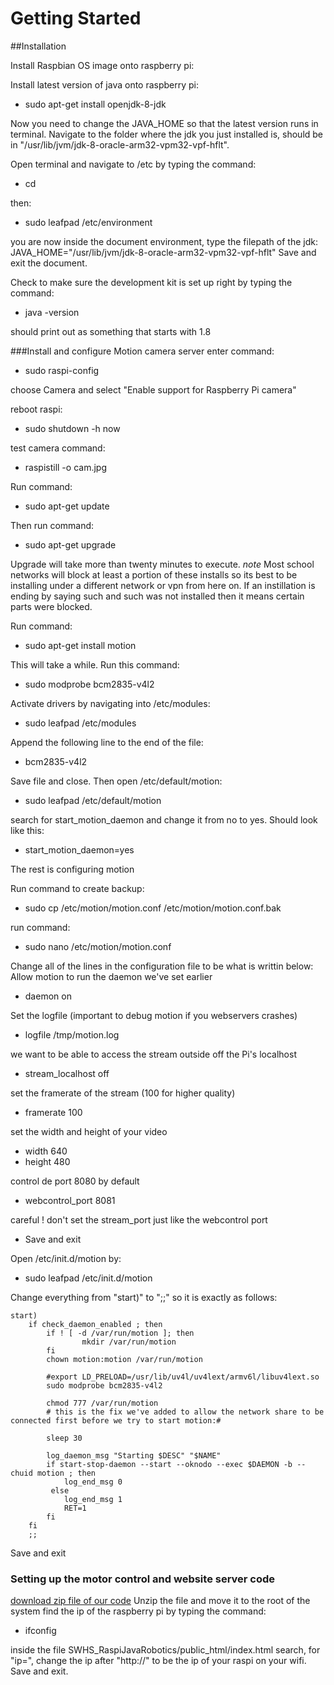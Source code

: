 # Getting Started
##Installation

Install Raspbian OS image onto raspberry pi:

Install latest version of java onto raspberry pi:  

- sudo apt-get install openjdk-8-jdk

Now you need to change the JAVA_HOME so that the latest version runs in terminal.
Navigate to the folder where the jdk you just installed is, should be in "/usr/lib/jvm/jdk-8-oracle-arm32-vpm32-vpf-hflt".

Open terminal and navigate to /etc by typing the command:

- cd

then:

- sudo leafpad /etc/environment

you are now inside the document environment, type the filepath of the jdk:
JAVA_HOME="/usr/lib/jvm/jdk-8-oracle-arm32-vpm32-vpf-hflt"
Save and exit the document.

Check to make sure the development kit is set up right by typing the command:

- java -version

should print out as something that starts with 1.8


###Install and configure Motion camera server
enter command:

- sudo raspi-config

choose Camera and select "Enable support for Raspberry Pi camera"

reboot raspi:

- sudo shutdown -h now

test camera command:

- raspistill -o cam.jpg

Run command:

- sudo apt-get update

Then run command:

- sudo apt-get upgrade

Upgrade will take more than twenty minutes to execute.
*note* Most school networks will block at least a portion of these installs so its best to be installing under a different  network or vpn from here on. If an instillation is ending by saying such and such was not installed then it means certain parts were blocked.

Run command:

- sudo apt-get install motion

This will take a while. Run this command:

- sudo modprobe bcm2835-v4l2

Activate drivers by navigating into /etc/modules:

- sudo leafpad /etc/modules

Append the following line to the end of the file:

- bcm2835-v4l2

Save file and close. Then open /etc/default/motion:

- sudo leafpad /etc/default/motion

search for start_motion_daemon and change it from no to yes. Should look like this:

- start_motion_daemon=yes

The rest is configuring motion

Run command to create backup:

- sudo cp /etc/motion/motion.conf /etc/motion/motion.conf.bak

run command:

- sudo nano /etc/motion/motion.conf

Change all of the  lines in the configuration file to be what is writtin below:
Allow motion to run the daemon we've set earlier
- daemon on

Set the logfile (important to debug motion if you webservers crashes)
- logfile /tmp/motion.log

we want to be able to access the stream outside off the Pi's localhost
- stream_localhost off

set the framerate of the stream (100 for higher quality)
- framerate 100

set the width and height of your video
- width 640
- height 480

control de port 8080 by default
- webcontrol_port 8081

careful ! don't set the stream_port just like the webcontrol port
- Save and exit

Open /etc/init.d/motion by:

- sudo leafpad /etc/init.d/motion

Change everything from "start)" to ";;" so it is exactly as follows:

    start)
        if check_daemon_enabled ; then
            if ! [ -d /var/run/motion ]; then
                    mkdir /var/run/motion
            fi
            chown motion:motion /var/run/motion

            #export LD_PRELOAD=/usr/lib/uv4l/uv4lext/armv6l/libuv4lext.so
            sudo modprobe bcm2835-v4l2

            chmod 777 /var/run/motion
            # this is the fix we've added to allow the network share to be connected first before we try to start motion:#

            sleep 30

            log_daemon_msg "Starting $DESC" "$NAME"
            if start-stop-daemon --start --oknodo --exec $DAEMON -b --chuid motion ; then
                log_end_msg 0
             else
                log_end_msg 1
                RET=1
            fi
        fi
        ;;

Save and exit

### Setting up the motor control and website server code
[download zip file of our code](https://github.com/CSE-SouthwestHS/SWHS-RaspPiJavaRobotics)
Unzip the file and move it to the root of the system
find the ip of the raspberry pi by typing the command:

- ifconfig

inside the file SWHS_RaspiJavaRobotics/public_html/index.html search, for "ip=", change the ip after "http://" to be the ip of your raspi on your wifi. Save and exit.
